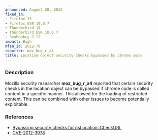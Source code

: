 ```yaml
---
announced: August 28, 2012
fixed_in:
- Firefox 15
- Firefox ESR 10.0.7
- Thunderbird 15
- Thunderbird ESR 10.0.7
- SeaMonkey 2.12
impact: High
mfsa_id: 2012-70
reporter: moz_bug_r_a4
title: Location object security checks bypassed by chrome code
---
```


<h3>Description</h3>

<p>Mozilla security researcher <strong>moz_bug_r_a4</strong> reported that
certain security checks in the location object can be bypassed if chrome code is
called content in a specific manner. This allowed for the loading of restricted
content. This can be combined with other issues to become potentially
exploitable.</p>


<h3>References</h3>

<ul>
  <li><a href="https://bugzilla.mozilla.org/show_bug.cgi?id=770429">
      Bypassing security checks for nsLocation::CheckURL</a></li>
 <li><a href="http://cve.mitre.org/cgi-bin/cvename.cgi?name=CVE-2012-3978" class="ex-ref">CVE-2012-3978</a></li>
</ul>



